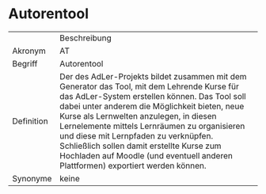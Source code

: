 # Autorentool




<table>
    <tr>
        <td></td>
        <td>Beschreibung</td>
    </tr>
    <tr>
        <td>Akronym</td>
        <td>AT</td>
    </tr>
    <tr>
        <td>Begriff</td>
        <td>Autorentool</td>
    </tr>
    <tr>
        <td>Definition</td>
        <td>Der <a href="Betrachtungsgegenstand.md"></a> <a href="Autorentool.md"></a> des AdLer-Projekts bildet zusammen mit dem Generator das Tool, 
            mit dem Lehrende Kurse für das AdLer-System erstellen können. 
            Das Tool soll dabei unter anderem die Möglichkeit bieten, neue Kurse als Lernwelten anzulegen, 
            in diesen Lernelemente mittels Lernräumen zu organisieren und diese mit Lernpfaden zu verknüpfen. 
            Schließlich sollen damit erstellte Kurse zum Hochladen auf Moodle (und eventuell anderen Plattformen)
            exportiert werden können.
        </td>
    </tr>
   <tr>
        <td>Synonyme</td>
        <td>keine</td>
    </tr>
</table>
